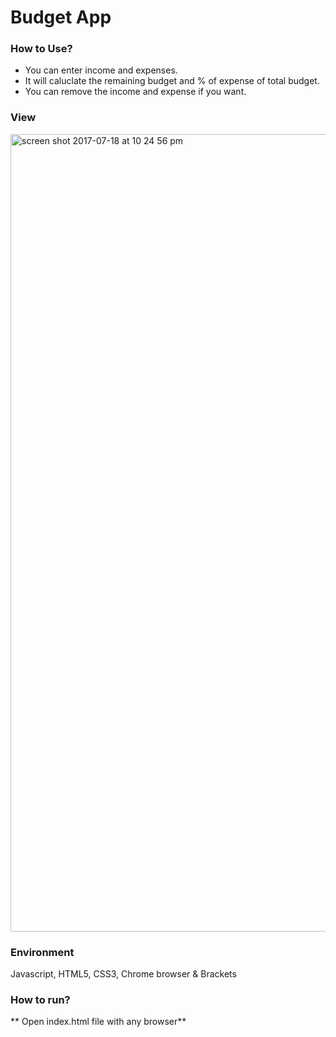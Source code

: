 # Budget App

### How to Use?
* You can enter income and expenses.
* It will caluclate the remaining budget and % of expense of total budget.
* You can remove the income and expense if you want.

### View

<img width="1276" alt="screen shot 2017-07-18 at 10 24 56 pm" src="https://user-images.githubusercontent.com/26859920/29299220-b731974c-8132-11e7-8cb1-cc368e6ed282.png">


### Environment

Javascript, HTML5, CSS3, Chrome browser & Brackets 

### How to run?

** Open index.html file with any browser**
